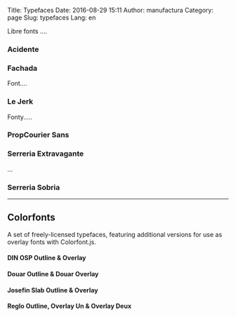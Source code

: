 Title: Typefaces
Date: 2016-08-29 15:11
Author: manufactura
Category: page
Slug: typefaces
Lang: en

Libre fonts ....

### Acidente

### Fachada

Font....


### Le Jerk

Fonty.....

### PropCourier Sans


### Serreria Extravagante

...

### Serreria Sobria


---

## Colorfonts

A set of freely-licensed typefaces, featuring
additional versions for use as overlay fonts with Colorfont.js.

#### DIN OSP Outline & Overlay

#### Douar Outline & Douar Overlay

#### Josefin Slab Outline & Overlay

#### Reglo Outline, Overlay Un & Overlay Deux


